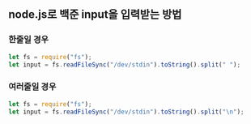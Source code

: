 ## node.js로 백준 input을 입력받는 방법

### 한줄일 경우

```js
let fs = require("fs");
let input = fs.readFileSync("/dev/stdin").toString().split(" ");
```

### 여러줄일 경우

```js
let fs = require("fs");
let input = fs.readFileSync("/dev/stdin").toString().split("\n");
```
